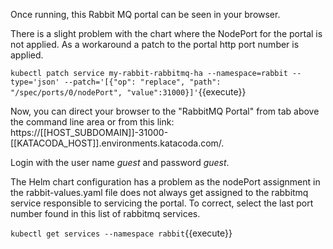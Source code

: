 Once running, this Rabbit MQ portal can be seen in your browser.

There is a slight problem with the chart where the NodePort for the portal is not applied. As a workaround a patch to the portal http port number is applied.

`kubectl patch service my-rabbit-rabbitmq-ha --namespace=rabbit --type='json' --patch='[{"op": "replace", "path": "/spec/ports/0/nodePort", "value":31000}]'`{{execute}}

Now, you can direct your browser to the "RabbitMQ Portal" from tab above the command line area or from this link: https://[[HOST_SUBDOMAIN]]-31000-[[KATACODA_HOST]].environments.katacoda.com/.

Login with the user name _guest_ and password _guest_.

The Helm chart configuration has a problem as the nodePort assignment in the rabbit-values.yaml file does not always get assigned to the rabbitmq service responsible to servicing the portal. To correct, select the last port number found in this list of rabbitmq services.

`kubectl get services --namespace rabbit`{{execute}}
